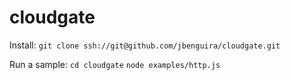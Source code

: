 # cloudgate

Install:
`git clone ssh://git@github.com/jbenguira/cloudgate.git`

Run a sample: 
`cd cloudgate`
`node examples/http.js`